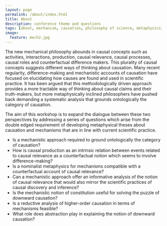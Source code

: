 ```yaml
---
layout: page
permalink: /about/index.html
title: About
description: conference theme and questions
tags: [about, mechanism, causation, philosophy of science, metaphysics]
image:
  feature: mech2.jpg
---
```


The new mechanical philosophy abounds in causal concepts such as activities, interactions, production, causal relevance, causal processes, causal roles and counterfactual difference makers. This plurality of causal concepts suggests different ways of thinking about causation. Many recent regularity, difference-making and mechanistic accounts of causation have focused on elucidating how causes are found and used in scientific practice. It has been argued that this methodologically driven approach provides a more tractable way of thinking about causal claims and their truth-makers, but more metaphysically inclined philosophers have pushed back demanding a systematic analysis that grounds ontologically the category of causation. 

The aim of this workshop is to expand the dialogue between these two perspectives by addressing a series of questions which arise from the double edged requirement of developing metaphysical theses about causation and mechanisms that are in line with current scientific practice. 


- Is a mechanistic approach required to ground ontologically the category of causation?
- How is causal production as an intrinsic relation between events related to causal relevance as a counterfactual notion which seems to involve difference-making?
- Is a nominalist metaphysics for mechanisms compatible with a counterfactual account of causal relevance? 
- Can a mechanistic approach offer an informative analysis of the notion of causal relevance that would also mirror the scientific practices of causal discovery and inference?
- Is the mechanistic notion of constitution useful for solving the puzzle of downward causation?
- Is a reductive analysis of higher-order causation in terms of mechanisms feasible?
- What role does abstraction play in explaining the notion of downward causation?
